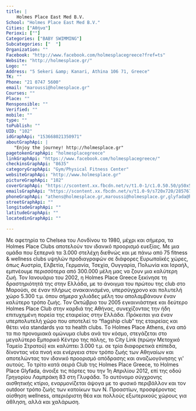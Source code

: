 ```yaml
---
title: |
    Holmes Place East Med B.V.
School: "Holmes Place East Med B.V."
Cities: ["Αθήνα"]
Perioxi: [""]
Categories: ["BABY SWIMMING"]
Subcategories: ["  "]
Organization: ""
Facebook: "http://www.facebook.com/holmesplacegreece?fref=ts"
Website: "http://holmesplace.gr/"
Logo: ""
Address: "5 Sekeri &amp; Kanari, Athina 106 71, Greece"
TK: ""
Phone: "21 0747 5600"
email: "maroussi@holmesplace.gr"
Courses: ""
Place: ""
Rensponsible: ""
Verified: ""
mobile: ""
type: ""
toPublish: ""
UID: "102"
idGraphApi: "153668021350971"
aboutGraphApi: | 
   "Enjoy the journey! http://holmesplace.gr"
pagetokenGraphApi: "holmesplacegreece"
linkGraphApi: "https://www.facebook.com/holmesplacegreece/"
checkinsGraphApi: "8635"
categoryGraphApi: "Gym/Physical Fitness Center"
websiteGraphApi: "http://www.holmesplace.gr"
pictureGraphApi: "102"
coverGraphApi: "https://scontent.xx.fbcdn.net/v/t1.0-1/c1.0.50.50/p50x50/12047100_996296623754769_5128536325600398403_n.png?oh=7e855839ba61004aee86d323be315a5b&amp;oe=5B4AAF01"
emailsGraphApi: "https://scontent.xx.fbcdn.net/v/t1.0-9/s720x720/28576732_1983135471737541_8435100221276115060_n.png?oh=ead40e2b9f2d8bf76ad90b511d1d9bdd&amp;oe=5B453D84"
phoneGraphApi: "athens@holmesplace.gr,maroussi@holmesplace.gr,glyfada@holmesplace.gr"
streetGraphApi: ""
longitudeGraphApi: ""
latitudeGraphApi: ""
locatedinGraphApi: ""

---
```


Με αφετηρία το Chelsea του Λονδίνου το 1980, μέχρι και σήμερα, τα Holmes Place Clubs αποτελούν τον ιδανικό προορισμό ευεξίας. Με μια ομάδα που ξεπερνά τα 3.000 στελέχη διεθνώς και με πάνω από 75 fitness &amp; wellness clubs υψηλών προδιαγραφών σε διάφορες Ευρωπαϊκές χώρες, όπως Αυστρία, Ελβετία, Γερμανία, Τσεχία, Ουγγαρία, Πολωνία και Ισραήλ, εμπνέουμε περισσότερα από 300.000 μέλη μας να ζουν μια καλύτερη ζωή. Τον Ιανουάριο του 2002, η Holmes Place Greece ξεκίνησε τη δραστηριότητά της στην Ελλάδα, με το άνοιγμα του πρώτου της club στο Μαρούσι, σε έναν πλήρως ανακαινισμένο, υπερσύγχρονο και πολυτελή χώρο 5.300 τ.μ. όπου σήμερα χιλιάδες μέλη του απολαμβάνουν έναν καλύτερο τρόπο ζωής. Τον Οκτώβριο του 2005 εγκαινιάστηκε και δεύτερο Holmes Place Club στην καρδιά της Αθήνας, συνεχίζοντας την ήδη επιτυχημένη πορεία της εταιρείας στην Ελλάδα. Πρόκειται για έναν υπερπολυτελή χώρο που αποτελεί το “flagship club” της εταιρείας και θέτει νέα standards για τα health clubs. Tο Holmes Place Athens, ένα από τα πιο προνομιακά ομώνυμα clubs ανά τον κόσμο, στεγάζεται στο μεγαλύτερο Εμπορικό Κέντρο της πόλης, το City Link (πρώην Μετοχικό Ταμείο Στρατού) και καλύπτει 3.000 τ.μ. σε τρία διαφορετικά επίπεδα, δίνοντας νέα πνοή και ενέργεια στον τρόπο ζωής των Αθηναίων και αποτελώντας τον ιδανικό προορισμό απόδρασης και αναζωογόνησης γι&#39; αυτούς. To τρίτο κατά σειρά Club της Holmes Place Greece, το Holmes Place Glyfada, άνοιξε τις πόρτες του την 1η Απριλίου 2012, επί της οδού Γρηγορίου Λαμπράκη 83 στη Γλυφάδα. Το αυτόνομο σύγχρονης αισθητικής κτίριο, εναρμονίζεται άψογα με το φυσικό περιβάλλον και τον outdoor τρόπο ζωής των κατοίκων των Ν. Προαστίων, προσφέροντας αίσθηση wellness, απεριόριστη θέα και πολλούς εξωτερικούς χώρους για άθληση, αλλά και χαλάρωση.

